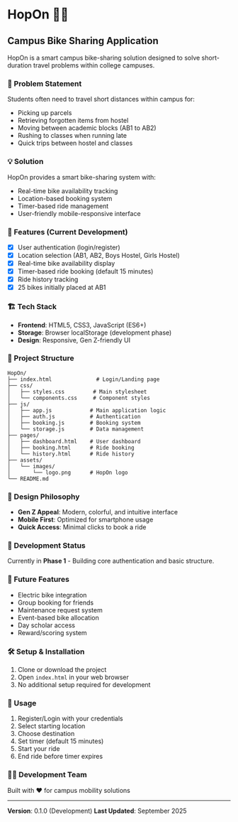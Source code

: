 # HopOn 🚴‍♂️

## Campus Bike Sharing Application

HopOn is a smart campus bike-sharing solution designed to solve short-duration travel problems within college campuses.

### 🎯 Problem Statement
Students often need to travel short distances within campus for:
- Picking up parcels
- Retrieving forgotten items from hostel
- Moving between academic blocks (AB1 to AB2)
- Rushing to classes when running late
- Quick trips between hostel and classes

### 💡 Solution
HopOn provides a smart bike-sharing system with:
- Real-time bike availability tracking
- Location-based booking system
- Timer-based ride management
- User-friendly mobile-responsive interface

### 🚀 Features (Current Development)
- [x] User authentication (login/register)
- [x] Location selection (AB1, AB2, Boys Hostel, Girls Hostel)
- [x] Real-time bike availability display
- [x] Timer-based ride booking (default 15 minutes)
- [x] Ride history tracking
- [x] 25 bikes initially placed at AB1

### 🏗️ Tech Stack
- **Frontend**: HTML5, CSS3, JavaScript (ES6+)
- **Storage**: Browser localStorage (development phase)
- **Design**: Responsive, Gen Z-friendly UI

### 📁 Project Structure
```
HopOn/
├── index.html              # Login/Landing page
├── css/
│   ├── styles.css         # Main stylesheet
│   └── components.css     # Component styles
├── js/
│   ├── app.js            # Main application logic
│   ├── auth.js           # Authentication
│   ├── booking.js        # Booking system
│   └── storage.js        # Data management
├── pages/
│   ├── dashboard.html    # User dashboard
│   ├── booking.html      # Ride booking
│   └── history.html      # Ride history
├── assets/
│   └── images/
│       └── logo.png      # HopOn logo
└── README.md
```

### 🎨 Design Philosophy
- **Gen Z Appeal**: Modern, colorful, and intuitive interface
- **Mobile First**: Optimized for smartphone usage
- **Quick Access**: Minimal clicks to book a ride

### 🚧 Development Status
Currently in **Phase 1** - Building core authentication and basic structure.

### 🔮 Future Features
- Electric bike integration
- Group booking for friends
- Maintenance request system
- Event-based bike allocation
- Day scholar access
- Reward/scoring system

### 🛠️ Setup & Installation
1. Clone or download the project
2. Open `index.html` in your web browser
3. No additional setup required for development

### 📱 Usage
1. Register/Login with your credentials
2. Select starting location
3. Choose destination
4. Set timer (default 15 minutes)
5. Start your ride
6. End ride before timer expires

### 👨‍💻 Development Team
Built with ❤️ for campus mobility solutions

---

**Version**: 0.1.0 (Development)
**Last Updated**: September 2025